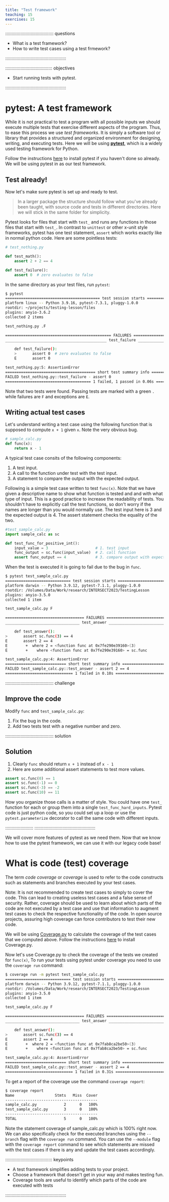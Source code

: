 ```yaml
---
title: "Test framework"
teaching: 15
exercises: 15
---
```


:::::::::::::::::::::::::::::::::::::: questions 

- What is a test framework?
- How to write test cases using a test frmework?

::::::::::::::::::::::::::::::::::::::::::::::::

::::::::::::::::::::::::::::::::::::: objectives

- Start running tests with pytest.

::::::::::::::::::::::::::::::::::::::::::::::::

# pytest: A test framework
While it is not practical to test a program with all possible inputs we should
execute multiple tests that exercise different aspects of the program. Thus, to
ease this process we use *test frameworks*. It is simply a software tool or
library that provides a structured and organized environment for designing,
writing, and executing tests. Here we will be using **[pytest](https://docs.pytest.org/en/7.3.x/index.html)**,
which is a widely used testing framework for Python.

Follow the instructions [here](https://docs.pytest.org/en/7.3.x/getting-started.html) to install pytest if
you haven't done so already. We will be using pytest in as our test framework. 

## Test already!
Now let's make sure pytest is set up and ready to test.

> In a larger package the structure should follow what you've already been
> taught, with source code and tests in different directories.  Here we will stick
> in the same folder for simplicity.

Pytest looks for files that start with `test_` and runs any functions in those
files that start with `test_`.  In contrast to `unittest` or other x-unit style
frameworks, pytest has one test statement, `assert` which works exactly like in
normal python code.  Here are some pointless tests:
```python
# test_nothing.py

def test_math():
    assert 2 + 2 == 4

def test_failure():
    assert 0  # zero evaluates to false
```

In the same directory as your test files, run `pytest`:
```bash
$ pytest
========================================== test session starts ==========================================
platform linux -- Python 3.9.16, pytest-7.3.1, pluggy-1.0.0
rootdir: ~/projects/testing-lesson/files
plugins: anyio-3.6.2
collected 2 items

test_nothing.py .F                                                                                [100%]

=============================================== FAILURES ================================================
_____________________________________________ test_failure ______________________________________________

    def test_failure():
    >       assert 0  # zero evaluates to false
    E       assert 0

test_nothing.py:5: AssertionError
======================================== short test summary info ========================================
FAILED test_nothing.py::test_failure - assert 0
====================================== 1 failed, 1 passed in 0.06s ======================================
```

Note that two tests were found.  Passing tests are marked with a green `.` while
failures are `F` and exceptions are `E`.

## Writing actual test cases

Let's understand writing a test case using the following function that 
is supposed to compute `x + 1` given `x`. Note the very obvious bug.

```python
# sample_calc.py
def func(x):
    return x - 1
```
A typical test case consits of the following components:
1. A test input.
2. A call to the function under test with the test input.
3. A statement to compare the output with the expected output.

Following is a simple test case written to test `func(x)`. Note that we have
given a descriptive name to show what function is tested and and with what type
of input. This is a good practice to increase the readability of tests. You
shouldn't have to explicitly call the test functions, so don't worry if the
names are longer than you would normally use. The test input here is 3 and the
expected output is 4. The assert statement checks the equality of the two.

```python
#test_sample_calc.py
import sample_calc as sc

def test_func_for_positive_int():
    input_value = 3                     # 1. test input
    func_output = sc.func(input_value)  # 2. call function
    assert func_output == 4             # 3. compare output with expected
```
When the test is executed it is going to fail due to the bug in `func`.
```bash
$ pytest test_sample_calc.py 
============================= test session starts ==============================
platform darwin -- Python 3.9.12, pytest-7.1.1, pluggy-1.0.0
rootdir: /Volumes/Data/Work/research/INTERSECT2023/TestingLesson
plugins: anyio-3.5.0
collected 1 item                                                               

test_sample_calc.py F                                                    [100%]

=================================== FAILURES ===================================
_________________________________ test_answer __________________________________

    def test_answer():
>       assert sc.func(3) == 4
E       assert 2 == 4
E        +  where 2 = <function func at 0x7fe290e39160>(3)
E        +    where <function func at 0x7fe290e39160> = sc.func

test_sample_calc.py:4: AssertionError
=========================== short test summary info ============================
FAILED test_sample_calc.py::test_answer - assert 2 == 4
============================== 1 failed in 0.10s ===============================

```

:::::::::::::::::::::::::::::::::::::: challenge 

## Improve the code

Modify `func` and `test_sample_calc.py`:
1. Fix the bug in the code.
2. Add two tests test with a negative number and zero. 

:::::::::::::::::::::::::::::::::::::: solution 

## Solution

1. Clearly `func` should return `x + 1` instead of `x - 1`
2. Here are some additional assert statements to test more values.
```python
assert sc.func(0) == 1
assert sc.func(-1) == 0
assert sc.func(-3) == -2
assert sc.func(10) == 11
```
How you organize those calls is a matter of style.  You could have one
`test_` function for each or group them into a single `test_func_hard_inputs`.
Pytest code is just python code, so you could set up a loop or use the
`pytest.parameterize` decorator to call the same code with different inputs.

::::::::::::::::::::::
::::::::::::::::::::::::::::::::::::::::::::::::


We will cover more features of pytest as we need them.  Now that we know how to
use the pytest framework, we can use it with our legacy code base!

# What is code (test) coverage

The term *code coverage* or *coverage* is used to refer to the code constructs
such as statements and branches executed by your test cases. 

Note: It is not recommended to create test cases to simply to cover the code.
This can lead to creating useless test cases and a false sense of security.
Rather, coverage should be used to learn about which parts of the code are not
executed by a test case and use that information to augment test cases to check
the respective functionality of the code.  In open source projects, assuring
high coverage can force contributors to test their new code.

We will be using [Coverage.py](https://coverage.readthedocs.io/en/7.2.7/#) to
calculate the coverage of the test cases that we computed above. Follow the
instructions [here](https://coverage.readthedocs.io/en/7.2.7/install.html) to
install Coverage.py.

Now let's use Coverage.py to check the coverage of the tests we created for
`func(x)`, To run your tests using pytest under coverage you need to use the
`coverage run` command:
```bash
$ coverage run -m pytest test_sample_calc.py 
============================= test session starts ==============================
platform darwin -- Python 3.9.12, pytest-7.1.1, pluggy-1.0.0
rootdir: /Volumes/Data/Work/research/INTERSECT2023/TestingLesson
plugins: anyio-3.5.0
collected 1 item                                                               

test_sample_calc.py F                                                    [100%]

=================================== FAILURES ===================================
_________________________________ test_answer __________________________________

    def test_answer():
>       assert sc.func(3) == 4
E       assert 2 == 4
E        +  where 2 = <function func at 0x7fab8ca2be50>(3)
E        +    where <function func at 0x7fab8ca2be50> = sc.func

test_sample_calc.py:4: AssertionError
=========================== short test summary info ============================
FAILED test_sample_calc.py::test_answer - assert 2 == 4
============================== 1 failed in 0.31s ===============================
```
To get a report of the coverage use the command `coverage report`:
```bash
$ coverage report
Name                  Stmts   Miss  Cover
-----------------------------------------
sample_calc.py            2      0   100%
test_sample_calc.py       3      0   100%
-----------------------------------------
TOTAL                     5      0   100%
```
Note the statement coverage of sample_calc.py which is 100% right now.  We can
also specifically check for the executed branches using the `--branch` flag
with the `coverage run` command. You can use the `--module` flag with the
`coverage report` command to see which statements are missed with the test
cases if there is any and update the test cases accordingly.


::::::::::::::::::::::::::::::::::::: keypoints 

- A test framework simplifies adding tests to your project.
- Choose a framework that doesn't get in your way and makes testing fun.
- Coverage tools are useful to identify which parts of the code are executed with tests

::::::::::::::::::::::::::::::::::::::::::::::::
